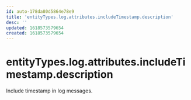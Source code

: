 ```yaml
---
id: auto-178da80d5864e78e9
title: 'entityTypes.log.attributes.includeTimestamp.description'
desc: ''
updated: 1618573579654
created: 1618573579654
---
```

# entityTypes.log.attributes.includeTimestamp.description

Include timestamp in log messages.